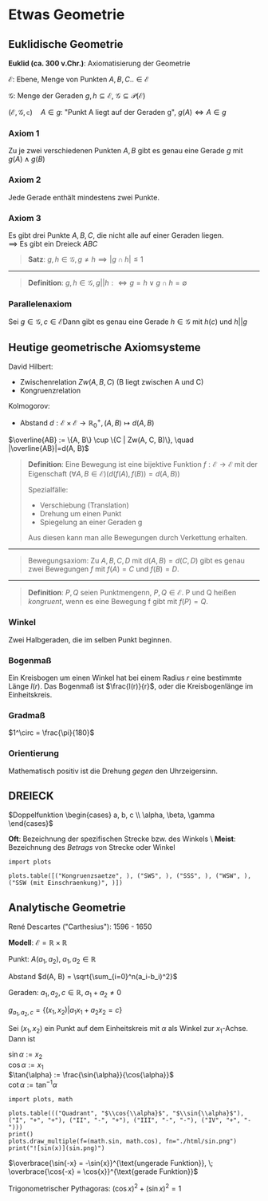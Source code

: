 # Etwas Geometrie

## Euklidische Geometrie

**Euklid (ca. 300 v.Chr.)**: Axiomatisierung der Geometrie

$\mathcal{E}$: Ebene, Menge von Punkten $A, B, C.. \in \mathcal{E}$

$\mathcal{G}$: Menge der Geraden $g, h \subseteq \mathcal{E}$, $\mathcal{G} \subseteq \mathcal{P}(\mathcal{E})$

$(\mathcal{E}, \mathcal{G}, \in) \quad A \in g$: "Punkt A liegt auf der Geraden g", $g(A) \iff A \in g$

### Axiom 1

Zu je zwei verschiedenen Punkten $A, B$ gibt es genau eine Gerade $g$ mit $g(A) \land g(B)$

### Axiom 2

Jede Gerade enthält mindestens zwei Punkte.

### Axiom 3

Es gibt drei Punkte $A, B, C$, die nicht alle auf einer Geraden liegen.\
$\implies$ Es gibt ein Dreieck $ABC$

> **Satz**: $g, h \in \mathcal{G}, g \neq h \implies |g \cap h| \leq 1$

---

> **Definition**: $g, h \in \mathcal{G}, g || h :\iff g = h \lor g \cap h = \emptyset$

### Parallelenaxiom

Sei $g \in \mathcal{G}, c \in \mathcal{E}$Dann gibt es genau eine Gerade $h \in \mathcal{G}$ mit $h(c)$ und $h||g$

## Heutige geometrische Axiomsysteme

David Hilbert:

- Zwischenrelation $Zw(A, B, C)$ (B liegt zwischen A und C)
- Kongruenzrelation

Kolmogorov:

- Abstand $d: \mathcal{E} \times \mathcal{E} \to \mathbb{R}^+_0, (A, B) \mapsto d(A, B)$

$\overline{AB} := \{A, B\} \cup \{C | Zw(A, C, B)\}, \quad |\overline{AB}|=d(A, B)$

> **Definition**: Eine Bewegung ist eine bijektive Funktion $f: \mathcal{E} \to \mathcal{E}$ mit der Eigenschaft $(\forall A, B \in \mathcal{E}) (d(f(A), f(B)) = d(A, B))$
>
> Spezialfälle:
>
> - Verschiebung (Translation)
> - Drehung um einen Punkt
> - Spiegelung an einer Geraden g 
>
> Aus diesen kann man alle Bewegungen durch Verkettung erhalten.

---

> Bewegungsaxiom: Zu $A, B, C, D$ mit $d(A, B)=d(C, D)$ gibt es genau zwei Bewegungen $f$ mit $f(A)=C$ und $f(B)=D$.

---

> **Definition**: $P, Q$ seien Punktmengenn, $P, Q \in \mathcal{E}$. P und Q heißen _kongruent_, wenn es eine Bewegung f gibt mit $f(P)=Q$.

### Winkel

Zwei Halbgeraden, die im selben Punkt beginnen.

### Bogenmaß

Ein Kreisbogen um einen Winkel hat bei einem Radius $r$ eine bestimmte Länge $l(r)$. Das Bogenmaß ist $\frac{l(r)}{r}$, oder die Kreisbogenlänge im Einheitskreis.

### Gradmaß

$1^\circ = \frac{\pi}{180}$

### Orientierung

Mathematisch positiv ist die Drehung _gegen_ den Uhrzeigersinn.

## DREIECK

$Doppelfunktion \begin{cases}
a, b, c \\
\alpha, \beta, \gamma
\end{cases}$

**Oft**: Bezeichnung der spezifischen Strecke bzw. des Winkels \\
**Meist**: Bezeichnung des _Betrags_ von Strecke oder Winkel

```python-exec
import plots

plots.table([("Kongruenzsaetze", ), ("SWS", ), ("SSS", ), ("WSW", ), ("SSW (mit Einschraenkung)", )])
```

## Analytische Geometrie

René Descartes ("Carthesius"): 1596 - 1650

**Modell**: $\mathcal{E} = \mathbb{R} \times \mathbb{R}$

Punkt: $A(a_1, a_2), \; a_1, a_2 \in \mathbb{R}$

Abstand $d(A, B) = \sqrt{\sum_{i=0}^n(a_i-b_i)^2}$

Geraden: $a_1, a_2, c \in \mathbb{R}, \; a_1+a_2 \neq 0$

$g_{a_1, a_2, c} = \{(x_1, x_2) | a_1x_1 + a_2x_2 = c\}$

Sei $(x_1, x_2)$ ein Punkt auf dem Einheitskreis mit $\alpha$ als Winkel zur $x_1$-Achse. Dann ist

$\sin{\alpha} := x_2$\
$\cos{\alpha} := x_1$\
$\tan{\alpha} := \frac{\sin{\alpha}}{\cos{\alpha}}$\
$\cot{\alpha} := \tan^{-1}\alpha$

```python-exec
import plots, math

plots.table((("Quadrant", "$\\cos{\\alpha}$", "$\\sin{\\alpha}$"), ("I", "+", "+"), ("II", "-", "+"), ("III", "-", "-"), ("IV", "+", "-")))
print()
plots.draw_multiple(f=(math.sin, math.cos), fn="./html/sin.png")
print("![sin(x)](sin.png)")
```

$\overbrace{\sin{-x} = -\sin{x}}^{\text{ungerade Funktion}}, \; \overbrace{\cos{-x} = \cos{x}}^{\text{gerade Funktion}}$

Trigonometrischer Pythagoras: $(\cos{x})^2 + (\sin{x})^2 = 1$